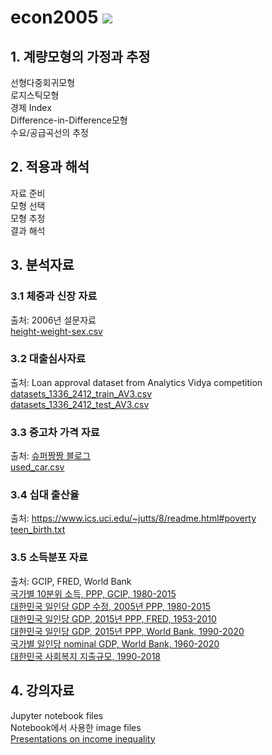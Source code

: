 # econ2005 <img src="https://img.shields.io/badge/서강경제-자료분석-lightgrey?labelColor=red&logo=github&">

## 1. 계량모형의 가정과 추정
선형다중회귀모형<br>
로지스틱모형<br>
경제 Index<br>
Difference-in-Difference모형<br>
수요/공급곡선의 추정

## 2. 적용과 해석
자료 준비<br>
모형 선택<br>
모형 추정<br>
결과 해석<br>

## 3. 분석자료

### 3.1 체중과 신장 자료
출처: 2006년 설문자료<br>
[height-weight-sex.csv](https://github.com/k5yi/econ2005/blob/master/datasets/height-weight-sex.csv)

### 3.2 대출심사자료
출처: Loan approval dataset from Analytics Vidya competition<br>
[datasets_1336_2412_train_AV3.csv](https://github.com/k5yi/econ2005/blob/master/datasets/datasets_1336_2412_train_AV3.csv) <br>
[datasets_1336_2412_test_AV3.csv](https://github.com/k5yi/econ2005/blob/master/datasets/datasets_1336_2412_test_AV3.csv)

### 3.3 중고차 가격 자료
출처: [슈퍼짱짱 블로그](https://blog.naver.com/leedk1110/220775742538)<br>
[used_car.csv](https://github.com/k5yi/econ2005/blob/master/datasets/used_car.csv)

### 3.4 십대 출산율
출처: https://www.ics.uci.edu/~jutts/8/readme.html#poverty <br> 
[teen_birth.txt](https://github.com/k5yi/econ2005/blob/master/datasets/teen_birth.txt)

### 3.5 소득분포 자료
출처: GCIP, FRED, World Bank <br> 
[국가별 10분위 소득, PPP, GCIP, 1980-2015](https://github.com/k5yi/econ2005/blob/master/datasets/GCIPrawdata.csv) <br> 
[대한민국 일인당 GDP 수정, 2005년 PPP, 1980-2015](https://github.com/k5yi/econ2005/blob/master/datasets/kor_adjusted_mean_income.pkl) <br>
[대한민국 일인당 GDP, 2015년 PPP, FRED, 1953-2010](https://github.com/k5yi/econ2005/blob/master/datasets/PPP_GDP_KOR_FRED.csv) <br> 
[대한민국 일인당 GDP, 2015년 PPP, World Bank, 1990-2020](https://github.com/k5yi/econ2005/blob/master/datasets/PPP_GDP_KOR_WB.csv)<br>
[국가별 일인당 nominal GDP, World Bank, 1960-2020](https://github.com/k5yi/econ2005/blob/master/datasets/Nominal_GDP_WB.csv)<br>
[대한민국 사회복지 지출규모, 1990-2018](https://github.com/k5yi/econ2005/blob/master/datasets/stat_275901.xls)<br>


## 4. 강의자료
Jupyter notebook files<br>
Notebook에서 사용한 image files<br>
[Presentations on income inequality](https://github.com/k5yi/econ2005/blob/master/income-inequality-presentations.md)
